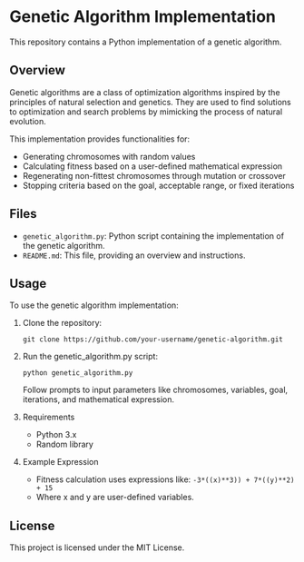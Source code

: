 # Genetic Algorithm Implementation

This repository contains a Python implementation of a genetic algorithm.

## Overview

Genetic algorithms are a class of optimization algorithms inspired by the principles of natural selection and genetics. They are used to find solutions to optimization and search problems by mimicking the process of natural evolution.

This implementation provides functionalities for:

- Generating chromosomes with random values
- Calculating fitness based on a user-defined mathematical expression
- Regenerating non-fittest chromosomes through mutation or crossover
- Stopping criteria based on the goal, acceptable range, or fixed iterations

## Files

- `genetic_algorithm.py`: Python script containing the implementation of the genetic algorithm.
- `README.md`: This file, providing an overview and instructions.

## Usage

To use the genetic algorithm implementation:

1. Clone the repository:

   ```git clone https://github.com/your-username/genetic-algorithm.git```
   
2. Run the genetic_algorithm.py script:

   ```python genetic_algorithm.py```

   Follow prompts to input parameters like chromosomes, variables, goal, iterations, and mathematical expression.

3. Requirements
   - Python 3.x
   - Random library

4. Example Expression
   - Fitness calculation uses expressions like: ```-3*((x)**3)) + 7*((y)**2) + 15```
   - Where x and y are user-defined variables.

## License
This project is licensed under the MIT License.
